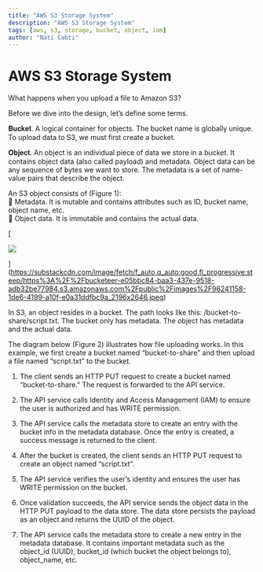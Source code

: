 ```yaml
---
title: "AWS S3 Storage System"
description: "AWS S3 Storage System"
tags: [aws, s3, storage, bucket, object, iam]
author: "Nati Cabti"
---
```


# AWS S3 Storage System

What happens when you upload a file to Amazon S3?

Before we dive into the design, let’s define some terms.

𝐁𝐮𝐜𝐤𝐞𝐭. A logical container for objects. The bucket name is globally unique. To upload data to S3, we must first create a bucket.

𝐎𝐛𝐣𝐞𝐜𝐭. An object is an individual piece of data we store in a bucket. It contains object data (also called payload) and metadata. Object data can be any sequence of bytes we want to store. The metadata is a set of name-value pairs that describe the object.

An S3 object consists of (Figure 1):  
🔹 Metadata. It is mutable and contains attributes such as ID, bucket name, object name, etc.  
🔹 Object data. It is immutable and contains the actual data.

[

![](https://substackcdn.com/image/fetch/w_1456,c_limit,f_auto,q_auto:good,fl_progressive:steep/https%3A%2F%2Fbucketeer-e05bbc84-baa3-437e-9518-adb32be77984.s3.amazonaws.com%2Fpublic%2Fimages%2F96241158-1de6-4199-a10f-e0a31ddfbc9a_2196x2646.jpeg)

](https://substackcdn.com/image/fetch/f_auto,q_auto:good,fl_progressive:steep/https%3A%2F%2Fbucketeer-e05bbc84-baa3-437e-9518-adb32be77984.s3.amazonaws.com%2Fpublic%2Fimages%2F96241158-1de6-4199-a10f-e0a31ddfbc9a_2196x2646.jpeg)

In S3, an object resides in a bucket. The path looks like this: /bucket-to-share/script.txt. The bucket only has metadata. The object has metadata and the actual data.

The diagram below (Figure 2) illustrates how file uploading works. In this example, we first create a bucket named “bucket-to-share” and then upload a file named “script.txt” to the bucket.

1. The client sends an HTTP PUT request to create a bucket named “bucket-to-share.” The request is forwarded to the API service.

2. The API service calls Identity and Access Management (IAM) to ensure the user is authorized and has WRITE permission.

3. The API service calls the metadata store to create an entry with the bucket info in the metadata database. Once the entry is created, a success message is returned to the client.

4. After the bucket is created, the client sends an HTTP PUT request to create an object named “script.txt”.

5. The API service verifies the user’s identity and ensures the user has WRITE permission on the bucket.

6. Once validation succeeds, the API service sends the object data in the HTTP PUT payload to the data store. The data store persists the payload as an object and returns the UUID of the object.

7. The API service calls the metadata store to create a new entry in the metadata database. It contains important metadata such as the object_id (UUID), bucket_id (which bucket the object belongs to), object_name, etc.
